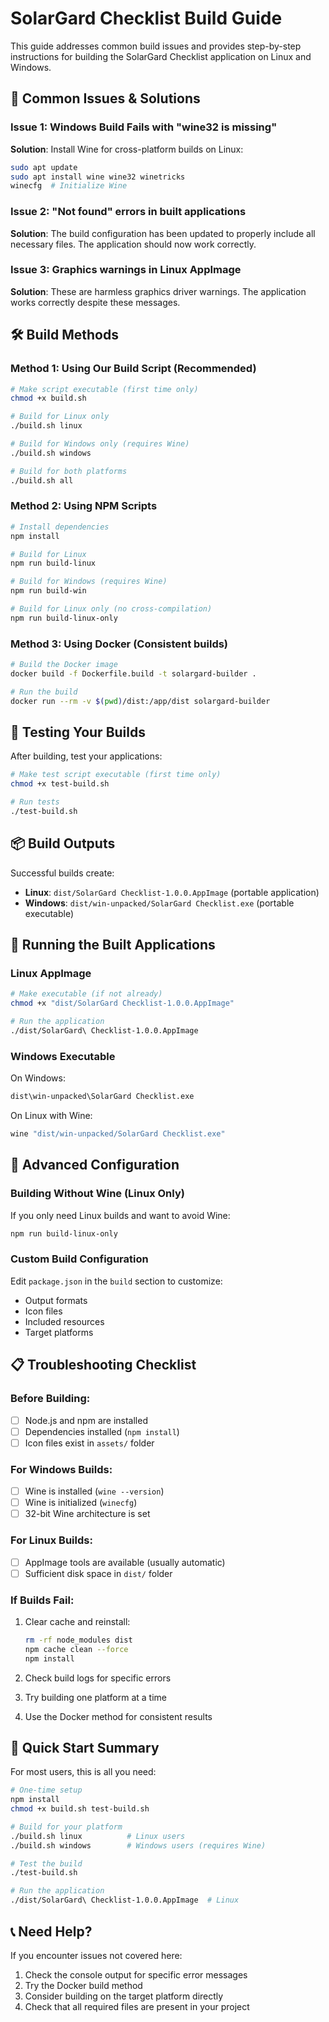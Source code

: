 # SolarGard Checklist Build Guide

This guide addresses common build issues and provides step-by-step instructions for building the SolarGard Checklist application on Linux and Windows.

## 🚨 Common Issues & Solutions

### Issue 1: Windows Build Fails with "wine32 is missing"
**Solution**: Install Wine for cross-platform builds on Linux:
```bash
sudo apt update
sudo apt install wine wine32 winetricks
winecfg  # Initialize Wine
```

### Issue 2: "Not found" errors in built applications
**Solution**: The build configuration has been updated to properly include all necessary files. The application should now work correctly.

### Issue 3: Graphics warnings in Linux AppImage
**Solution**: These are harmless graphics driver warnings. The application works correctly despite these messages.

## 🛠️ Build Methods

### Method 1: Using Our Build Script (Recommended)
```bash
# Make script executable (first time only)
chmod +x build.sh

# Build for Linux only
./build.sh linux

# Build for Windows only (requires Wine)
./build.sh windows

# Build for both platforms
./build.sh all
```

### Method 2: Using NPM Scripts
```bash
# Install dependencies
npm install

# Build for Linux
npm run build-linux

# Build for Windows (requires Wine)
npm run build-win

# Build for Linux only (no cross-compilation)
npm run build-linux-only
```

### Method 3: Using Docker (Consistent builds)
```bash
# Build the Docker image
docker build -f Dockerfile.build -t solargard-builder .

# Run the build
docker run --rm -v $(pwd)/dist:/app/dist solargard-builder
```

## 🧪 Testing Your Builds

After building, test your applications:
```bash
# Make test script executable (first time only)
chmod +x test-build.sh

# Run tests
./test-build.sh
```

## 📦 Build Outputs

Successful builds create:
- **Linux**: `dist/SolarGard Checklist-1.0.0.AppImage` (portable application)
- **Windows**: `dist/win-unpacked/SolarGard Checklist.exe` (portable executable)

## 🚀 Running the Built Applications

### Linux AppImage
```bash
# Make executable (if not already)
chmod +x "dist/SolarGard Checklist-1.0.0.AppImage"

# Run the application
./dist/SolarGard\ Checklist-1.0.0.AppImage
```

### Windows Executable
On Windows:
```cmd
dist\win-unpacked\SolarGard Checklist.exe
```

On Linux with Wine:
```bash
wine "dist/win-unpacked/SolarGard Checklist.exe"
```

## 🔧 Advanced Configuration

### Building Without Wine (Linux Only)
If you only need Linux builds and want to avoid Wine:
```bash
npm run build-linux-only
```

### Custom Build Configuration
Edit `package.json` in the `build` section to customize:
- Output formats
- Icon files  
- Included resources
- Target platforms

## 📋 Troubleshooting Checklist

### Before Building:
- [ ] Node.js and npm are installed
- [ ] Dependencies installed (`npm install`)
- [ ] Icon files exist in `assets/` folder

### For Windows Builds:
- [ ] Wine is installed (`wine --version`)
- [ ] Wine is initialized (`winecfg`)
- [ ] 32-bit Wine architecture is set

### For Linux Builds:
- [ ] AppImage tools are available (usually automatic)
- [ ] Sufficient disk space in `dist/` folder

### If Builds Fail:
1. Clear cache and reinstall:
   ```bash
   rm -rf node_modules dist
   npm cache clean --force
   npm install
   ```

2. Check build logs for specific errors
3. Try building one platform at a time
4. Use the Docker method for consistent results

## 🎯 Quick Start Summary

For most users, this is all you need:
```bash
# One-time setup
npm install
chmod +x build.sh test-build.sh

# Build for your platform
./build.sh linux          # Linux users
./build.sh windows        # Windows users (requires Wine)

# Test the build
./test-build.sh

# Run the application
./dist/SolarGard\ Checklist-1.0.0.AppImage  # Linux
```

## 📞 Need Help?

If you encounter issues not covered here:
1. Check the console output for specific error messages
2. Try the Docker build method
3. Consider building on the target platform directly
4. Check that all required files are present in your project 